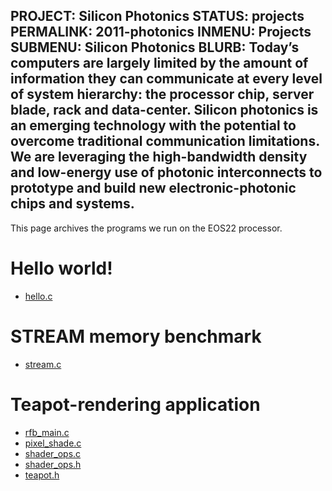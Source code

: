 PROJECT: Silicon Photonics
STATUS: projects
PERMALINK: 2011-photonics
INMENU: Projects
SUBMENU: Silicon Photonics
BLURB: Today’s computers are largely limited by the amount of information they can communicate at every level of system hierarchy: the processor chip, server blade, rack and data-center. Silicon photonics is an emerging technology with the potential to overcome traditional communication limitations. We are leveraging the high-bandwidth density and low-energy use of photonic interconnects to prototype and build new electronic-photonic chips and systems. 
------
This page archives the programs we run on the EOS22 processor.

# Hello world!

* [hello.c](http://bar.eecs.berkeley.edu/keep/eos22/hello.c)

# STREAM memory benchmark

* [stream.c](http://bar.eecs.berkeley.edu/keep/eos22/stream.c)

# Teapot-rendering application

* [rfb\_main.c](http://bar.eecs.berkeley.edu/keep/eos22/rfb_main.c)
* [pixel\_shade.c](http://bar.eecs.berkeley.edu/keep/eos22/pixel_shade.c)
* [shader\_ops.c](http://bar.eecs.berkeley.edu/keep/eos22/shader_ops.c)
* [shader\_ops.h](http://bar.eecs.berkeley.edu/keep/eos22/shader_ops.h)
* [teapot.h](http://bar.eecs.berkeley.edu/keep/eos22/teapot.h)
